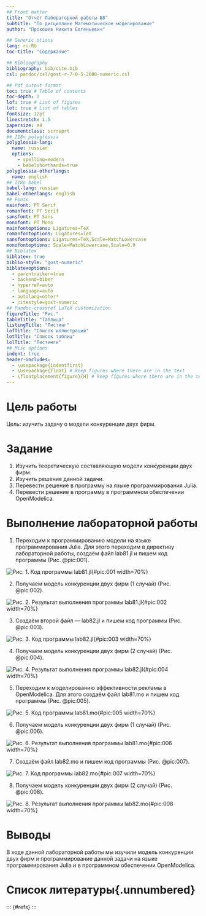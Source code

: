 ```yaml
---
## Front matter
title: "Отчёт Лабораторной работы №8"
subtitle: "По дисциплине Математическое моделирование"
author: "Прокошев Никита Евгеньевич"

## Generic otions
lang: ru-RU
toc-title: "Содержание"

## Bibliography
bibliography: bib/cite.bib
csl: pandoc/csl/gost-r-7-0-5-2008-numeric.csl

## Pdf output format
toc: true # Table of contents
toc-depth: 2
lof: true # List of figures
lot: true # List of tables
fontsize: 12pt
linestretch: 1.5
papersize: a4
documentclass: scrreprt
## I18n polyglossia
polyglossia-lang:
  name: russian
  options:
	- spelling=modern
	- babelshorthands=true
polyglossia-otherlangs:
  name: english
## I18n babel
babel-lang: russian
babel-otherlangs: english
## Fonts
mainfont: PT Serif
romanfont: PT Serif
sansfont: PT Sans
monofont: PT Mono
mainfontoptions: Ligatures=TeX
romanfontoptions: Ligatures=TeX
sansfontoptions: Ligatures=TeX,Scale=MatchLowercase
monofontoptions: Scale=MatchLowercase,Scale=0.9
## Biblatex
biblatex: true
biblio-style: "gost-numeric"
biblatexoptions:
  - parentracker=true
  - backend=biber
  - hyperref=auto
  - language=auto
  - autolang=other*
  - citestyle=gost-numeric
## Pandoc-crossref LaTeX customization
figureTitle: "Рис."
tableTitle: "Таблица"
listingTitle: "Листинг"
lofTitle: "Список иллюстраций"
lotTitle: "Список таблиц"
lolTitle: "Листинги"
## Misc options
indent: true
header-includes:
  - \usepackage{indentfirst}
  - \usepackage{float} # keep figures where there are in the text
  - \floatplacement{figure}{H} # keep figures where there are in the text
---
```


# Цель работы

Цель: изучить задачу о модели конкуренции двух фирм.

# Задание

1. Изучить теоретическую составляющую модели конкуренции двух фирм.
2. Изучить решение данной задачи.
3. Перевести решение в программу на языке программирования Julia.
4. Перевести решение в программу в программном обеспечении OpenModelica.

# Выполнение лабораторной работы

1. Переходим к программированию модели на языке программирования Julia. Для этого переходим в директиву лабораторной работы, создаём файл lab81.jl и пишем код программы (Рис. @pic:001).

![Рис. 1. Код программы lab81.jl](image/pic1.png){#pic:001 width=70%}

2. Получаем модель конкуренции двух фирм (1 случай) (Рис. @pic:002).

![Рис. 2. Результат выполнения программы lab81.jl](image/pic2.png){#pic:002 width=70%}

3. Создаём второй файл — lab82.jl и пишем код программы (Рис. @pic:003).

![Рис. 3. Код программы lab82.jl](image/pic3.png){#pic:003 width=70%}

4. Получаем модель конкуренции двух фирм (2 случай) (Рис. @pic:004).

![Рис. 4. Результат выполнения программы lab82.jl](image/pic4.png){#pic:004 width=70%}

5. Переходим к моделированию эффективности рекламы в OpenModelica. Для этого создаём файл lab81.mo и пишем код программы (Рис. @pic:005).

![Рис. 5. Код программы lab81.mo](image/pic5.png){#pic:005 width=70%}

6. Получаем модель конкуренции двух фирм (1 случай) (Рис. @pic:006).

![Рис. 6. Результат выполнения программы lab81.mo](image/pic6.png){#pic:006 width=70%}

7. Cоздаём файл lab82.mo и пишем код программы (Рис. @pic:007).

![Рис. 7. Код программы lab82.mo](image/pic7.png){#pic:007 width=70%}

8. Получаем модель конкуренции двух фирм (2 случай) (Рис. @pic:008).

![Рис. 8. Результат выполнения программы lab82.mo](image/pic8.png){#pic:008 width=70%}

# Выводы

В ходе данной лабораторной работы мы изучили модель конкуренции двух фирм и программирование данной задачи на языке программирования Julia и в программном обеспечении OpenModelica.

# Список литературы{.unnumbered}

::: {#refs}
:::
